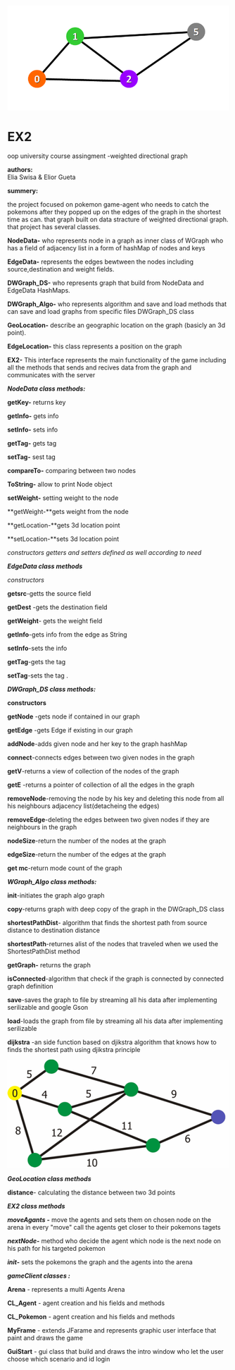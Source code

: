 
<img src="data/wiki_images/image-123.png">



# EX2
oop university course assingment -weighted directional graph

**authors:**  
Elia Swisa & Elior Gueta

**summery:**

the project focused on pokemon game-agent who needs to catch the pokemons after they popped up on the edges of the graph in the shortest time as can. 
that graph built on data stracture of weighted directional graph. that project has several classes.


**NodeData-** who represents node in a graph as inner class of WGraph who has a field of adjacency list in a form of hashMap of nodes and keys 

**EdgeData-** represents the edges bewtween the nodes including source,destination and weight fields.

**DWGraph_DS-** who represents graph that build from NodeData and EdgeData HashMaps.

**DWGraph_Algo-** who represents algorithm and save and load methods that can save and load graphs from specific files DWGraph_DS class

**GeoLocation-** describe an geographic location on the graph (basicly an 3d point).

**EdgeLocation-** this class represents a position on the graph

**EX2-** This interface represents the main functionality of the game including all the methods that sends and recives data from the graph and communicates with the server


***NodeData class methods:***

**getKey-** returns key

**getInfo-** gets info

**setInfo-** sets info

**getTag-** gets tag

**setTag-** sest tag

**compareTo-** comparing between two nodes

**ToString-** allow to print Node object

**setWeight-** setting weight  to the node

**getWeight-**gets weight from the node

**getLocation-**gets 3d location point

**setLocation-**sets 3d location point

*constructors getters and setters defined as well according to need*

***EdgeData class methods***

*constructors*

**getsrc**-getts the source  field

**getDest** -gets the destination field

**getWeight**- gets the weight field

**getInfo**-gets info from the edge as String

**setInfo**-sets the info

**getTag**-gets the tag

**setTag**-sets the tag
.


***DWGraph_DS class methods:***

**constructors**

**getNode** -gets node if contained in our graph

**getEdge** -gets Edge if existing in our graph


**addNode**-adds given node and her key to the graph hashMap 

**connect**-connects edges between two given nodes in the graph

**getV**-returns a view of collection of the nodes of the graph

**getE** -returns a pointer of collection of all the edges in the graph

**removeNode**-removing the node by his key and deleting this node from all  his neighbours adjacency list(detacheing the edges)

**removeEdge**-deleting the edges between two given nodes if they are neighbours in the graph

**nodeSize**-return the number of the nodes at the graph

**edgeSize**-return the number of the edges at the graph

**get mc**-return mode count of the graph
 

***WGraph_Algo class methods:***

       

**init**-initiates the graph algo graph

**copy**-returns graph with deep copy of the graph in the DWGraph_DS class

**shortestPathDist**- algorithm that finds the shortest path from source distance to destination distance

**shortestPath**-returnes alist of the nodes that traveled when we used the ShortestPathDist method

**getGraph-** returns the graph 

**isConnected**-algorithm that check if the graph is connected by connected graph definition

**save**-saves the graph to file by streaming all his data after implementing serilizable and google Gson

**load**-loads the graph from file by streaming all his data after implementing serilizable

**dijkstra** -an side function based on djikstra algorithm that knows how to finds the shortest path using djikstra principle



<img src="data/wiki_images/2bP4pJr4wVimqCWjYimXJe2cnCgnGNrSY8SknnG67Xj.gif">




***GeoLocation class methods*** 

**distance**- calculating the distance between two 3d points 

***EX2 class methods***

***moveAgants -*** move the agents and sets them on chosen node on the arena in every "move" call the agents get closer to their pokemons tagets

***nextNode-*** method who decide the agent which node is the next node on his path for his targeted pokemon

***init-*** sets the pokemons the graph and the agents into the arena 


***gameClient classes :***

**Arena** - represents a multi Agents Arena

**CL_Agent** - agent creation and his fields and methods

**CL_Pokemon** - agent creation and his fields and methods

**MyFrame** - extends JFarame and represents graphic user interface that paint and draws the game

**GuiStart** - gui class that build and draws the intro window who let the user choose which scenario and id login

